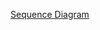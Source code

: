 [Sequence Diagram](https://docs.google.com/document/d/1bZjEb3BY5Q_zFxxun9SUEDKY8sK2U3ES1cHFOupqWig/edit?usp=sharing)
